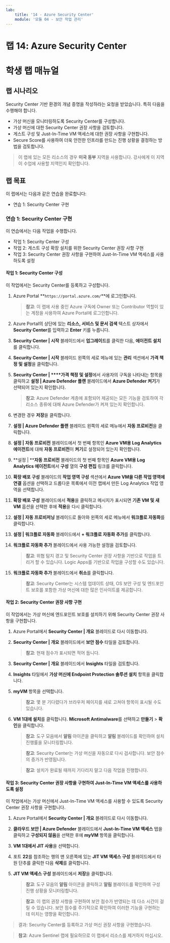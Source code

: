 ```yaml
---
lab:
    title: '14 - Azure Security Center'
    module: '모듈 04 - 보안 작업 관리'
---
```


# 랩 14: Azure Security Center
# 학생 랩 매뉴얼

## 랩 시나리오

Security Center 기반 환경의 개념 증명을 작성하라는 요청을 받았습니다. 특히 다음을 수행해야 합니다.

- 가상 머신을 모니터링하도록 Security Center를 구성합니다.
- 가상 머신에 대한 Security Center 권장 사항을 검토합니다.
- 게스트 구성 및 Just-In-Time VM 액세스에 대한 권장 사항을 구현합니다. 
- Secure Score를 사용하여 더욱 안전한 인프라를 만드는 진행 상황을 결정하는 방법을 검토합니다.

> 이 랩에 있는 모든 리소스의 경우 **미국 동부** 지역을 사용합니다. 강사에게 이 지역이 수업에 사용할 지역인지 확인합니다. 

## 랩 목표

이 랩에서는 다음과 같은 연습을 완료합니다:

- 연습 1: Security Center 구현

### 연습 1: Security Center 구현

이 연습에서는 다음 작업을 수행합니다.

- 작업 1: Security Center 구성
- 작업 2: 게스트 구성 확장 설치를 위한 Security Center 권장 사항 구현
- 작업 3: Security Center 권장 사항을 구현하여 Just-In-Time VM 액세스를 사용하도록 설정

#### 작업 1: Security Center 구성

이 작업에서는 Security Center를 등록하고 구성합니다.

1. Azure Portal **`https://portal.azure.com/`**에 로그인합니다.

    >**참고**: 이 랩에 사용 중인 Azure 구독에 Owner 또는 Contributor 역할이 있는 계정을 사용하여 Azure Portal에 로그인합니다.

1. Azure Portal의 상단에 있는 **리소스, 서비스 및 문서 검색** 텍스트 상자에서 **Security Center**를 입력하고 **Enter** 키를 누릅니다.

1. **Security Center \| 시작** 블레이드에서 **업그레이드**를 클릭한 다음, **에이전트 설치**를 클릭합니다.
     
1. **Security Center \| 시작** 블레이드 왼쪽의 세로 메뉴에 있는 **관리** 섹션에서 **가격 책정 및 설정**을 클릭합니다.

1. **Security Center \| ****가격 책정 및 설정**에서 사용자의 구독을 나타내는 항목을 클릭하고 **설정 \| Azure Defender 플랜** 블레이드에서 **Azure Defender 켜기**가 선택되어 있는지 확인합니다. 

    >**참고**: Azure Defender 계층에 포함되어 제공되는 모든 기능을 검토하여 각 리소스 종류에 대해 Azure Defender가 켜져 있는지 확인합니다. 

1. 변경한 경우 **저장**을 클릭합니다.

1. **설정 \| Azure Defender 플랜** 블레이드 왼쪽의 세로 메뉴에서 **자동 프로비전**을 클릭합니다.

1. **설정 \| 자동 프로비전** 블레이드에서 첫 번째 항목인 **Azure VM용 Log Analytics 에이전트**에 대해 **자동 프로비전**이 **켜기**로 설정되어 있는지 확인합니다. 

1. **설정 \| ****자동 프로비전** 블레이드의 첫 번째 항목인 **Azure VM용 Log Analytics 에이전트**에서 **구성** 열의 **구성 편집** 링크를 클릭합니다. 

1. **확장 배포 구성** 블레이드의 **작업 영역 구성** 섹션에서 **Azure VM을 다른 작업 영역에 연결** 옵션을 선택하고 드롭다운 목록에서 이전 랩에서 만든 Log Analytics 작업 영역을 선택합니다. 

1. **확장 배포 구성** 블레이드에서 **적용**을 클릭하고 메시지가 표시되면 **기존 VM 및 새 VM** 옵션을 선택한 후에 **적용**을 다시 클릭합니다.

1. **설정 \| 자동 프로비저닝** 블레이드로 돌아와 왼쪽의 세로 메뉴에서 **워크플로 자동화**를 클릭합니다.

1. **설정 \| 워크플로 자동화** 블레이드에서 **+ 워크플로 자동화 추가**를 클릭합니다.

1. **워크플로 자동화 추가** 블레이드에서 사용 가능한 설정을 검토합니다. 

    >**참고**: 위협 탐지 경고 및 Security Center 권장 사항을 기반으로 작업을 트리거 할 수 있습니다. Logic Apps를 기반으로 작업을 구성할 수도 있습니다. 

1. **워크플로 자동화 추가** 블레이드에서 **취소**를 클릭합니다.

    >**참고**: Security Center는 시스템 업데이트 상태, OS 보안 구성 및 엔드포인트 보호를 포함한 가상 머신에 대한 많은 인사이트를 제공합니다.

#### 작업 2: Security Center 권장 사항 구현

이 작업에서는 가상 머신에 엔드포인트 보호를 설치하기 위해 Security Center 권장 사항을 구현합니다. 

1. Azure Portal에서 **Security Center \| 개요** 블레이드로 다시 이동합니다. 

1. **Security Center \| 개요** 블레이드에서 **보안 점수** 타일을 검토합니다.

    >**참고**: 현재 점수가 표시되면 적어 둡니다.

1. **Security Center \| 개요** 블레이드에서 **Insights** 타일을 검토합니다.

1. **Insights** 타일에서 **가상 머신에 Endpoint Protection 솔루션 설치** 항목을 클릭합니다.

1. **myVM** 항목을 선택합니다.

    >**참고**: 몇 분 기다렸다가 브라우저 페이지를 새로 고쳐야 항목이 표시될 수도 있습니다.
    
1. **VM 1대에 설치**를 클릭합니다. **Microsoft Antimalware**를 선택하고 **만들기** > **확인**을 클릭합니다.

    >**참고**: 도구 모음에서 **알림** 아이콘을 클릭하고 **알림** 블레이드를 확인하여 설치 진행률을 모니터링합니다. 

    >**참고**: Security Center는 가상 머신을 자동으로 다시 검사합니다. 보안 점수의 증가가 반영됩니다.

    >**참고**: 설치가 완료될 때까지 기다리지 말고 다음 작업을 진행합니다. 

#### 작업 3: Security Center 권장 사항을 구현하여 Just-In-Time VM 액세스를 사용하도록 설정

이 작업에서는 가상 머신에서 Just-In-Time VM 액세스를 사용할 수 있도록 Security Center 권장 사항을 구현합니다. 

1. Azure Portal에서 **Security Center \| 개요** 블레이드로 다시 이동합니다. 

1. **클라우드 보안 \| Azure Defender** 블레이드에서 **Just-In-Time VM 액세스** 탭을 클릭하고 **구성되지 않음**을 선택한 후에 **myVM** 항목을 클릭합니다.

1. **VM 1대에서 JIT 사용**을 선택합니다.

1. 포트 **22**를 참조하는 행의 맨 오른쪽에 있는 **JIT VM 액세스 구성** 블레이드에서 타원 단추를 클릭한 다음 **삭제**를 클릭합니다.

1. **JIT VM 액세스 구성** 블레이드에서 **저장**을 클릭합니다.

    >**참고**: 도구 모음의 **알림** 아이콘을 클릭하고 **알림** 블레이드를 확인하여 구성 진행 상황을 모니터링합니다. 

    >**참고**: 이 랩의 권장 사항을 구현하여 보안 점수가 반영되는 데 다소 시간이 걸릴 수 있습니다. 보안 점수를 주기적으로 확인하여 이러한 기능을 구현하는 데 미치는 영향을 확인합니다. 

> 결과: Security Center를 등록하고 가상 머신 권장 사항을 구현했습니다. 


>**참고**: Azure Sentinel 랩에 필요하므로 이 랩에서 리소스를 제거하지 마십시오.
